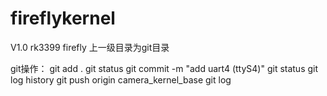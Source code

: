 # fireflykernel
V1.0
rk3399 firefly
上一级目录为git目录

git操作：
	git add .
 	git status 
 	git commit -m "add uart4 (ttyS4)"
 	git status 
 	git log
 	history
 	git push origin camera_kernel_base
 	git log
